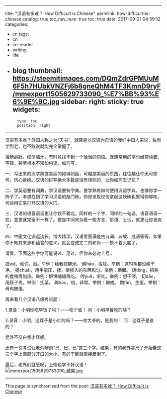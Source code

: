
---
title: "汉语有多难？ How Difficult is Chinese"
permlink: how-difficult-is-chinese
catalog: true
toc_nav_num: true
toc: true
date: 2017-09-21 04:59:12
categories:
- cn
tags:
- cn
- cn-reader
- writing
- life
- blog
thumbnail: https://steemitimages.com/DQmZdrGPMUuM6F5h7HUbkVNZFj6b8gneQhM4TF3KmnD9ryF/mmexport1505629733090_%E7%BB%93%E6%9E%9C.jpg
sidebar:
    right:
        sticky: true
widgets:
    -
        type: toc
        position: right
---


汉语有多难？外国人称之为“天书”，就算是以汉语为母语的我们中国人来说，纵然学到老，也不敢说就能完全掌握了。

搜肠刮肚，绞尽脑汁，有时竟找不到一个恰当的词语。就连常用的字也经常读错、写错，甚至根本不知如何读、如何写。

一、写出来的汉字简直美丽的如诗如画，可越是美丽的东西，往往越让你无可奈何，伤心欲绝。汉语的拼写绝大多数是没有规则的，让你如何去记忆？

二、学英语要有词典，学汉语要有字典。要学熟练如何使用汉语字典，也够你学一阵子了。本想找到了学习汉语的敲门砖，你却发现仅仅拿起这块砖也累得你够呛，何谈用它来打开汉语的大门。

三、汉语的语音语调更让你找不着北。同样的一个字、同样的一句话，语音语调一变，意思就完全不一样了。要是中间夹杂着一些方言、俗语、土话，就更让你发疯了。

四、中国文化源远流长，博大精深，汉语里面满是古诗词、典故、成语等等，如果你不知其来源和蕴含的意义，就会变成丈二的和尚——摸不着头脑了。

请看，下面这些字你可能说过、见过，但你未必对上号：

搲wǎ，动词，舀。举例：给我搲碗米。
薅hāo，拔除。举例：这鸡毛都没薅干净。
搋chuāi，用手掌压、揉，使掺入的东西和匀。举例：搋面。
熥tēng，把熟的食物再加热。举例：把饼熥熥再吃。
哕yuě，呕吐。举例：想干哕。
㧅dāo，用筷子夹。举例：㧅菜。
齁hōu，很，非常。举例：齁咸。
嬎fàn，生蛋。举例：母鸡嬎蛋。

再来看几个汉语八级考试题：

1.录音：小明你吃早饭了吗？——吃个蛋！
问：小明早餐吃的啥？

2.录音：小明，这碟子是小红的吗？——你大爷的，是我的！
问：这碟子是谁的？

老外不交白卷才怪呢。

还有一次考试让老外辨别“己、巳、已”这三个字。结果，有的老外拿尺子开始量这三个字上面部分开口的大小，有的干脆就直接晕倒了。

最后，老外们就感叹，上帝也学不好汉语！
![mmexport1505629733090_结果.jpg](https://steemitimages.com/DQmZdrGPMUuM6F5h7HUbkVNZFj6b8gneQhM4TF3KmnD9ryF/mmexport1505629733090_%E7%BB%93%E6%9E%9C.jpg)

- - -

This page is synchronized from the post: [汉语有多难？ How Difficult is Chinese](https://steemit.com/@bring/how-difficult-is-chinese)
